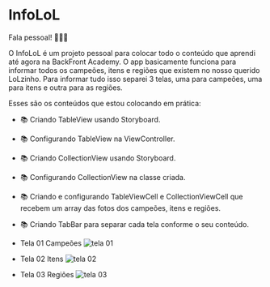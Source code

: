 # InfoLoL

Fala pessoal! 🚀🚀🚀

O InfoLoL é um projeto pessoal para colocar todo o conteúdo que aprendi até agora na BackFront Academy. O app basicamente funciona para informar todos os campeões, itens e regiões que existem no nosso querido LoLzinho.
Para informar tudo isso separei 3 telas, uma para campeões, uma para itens e outra para as regiões.

Esses são os conteúdos que estou colocando em prática:

- 📚 Criando TableView usando Storyboard.
- 📚 Configurando TableView na ViewController.
- 📚 Criando CollectionView usando Storyboard.
- 📚 Configurando CollectionView na classe criada.
- 📚 Criando e configurando TableViewCell e CollectionViewCell que recebem um array das fotos dos campeões, itens e regiões.
- 📚 Criando TabBar para separar cada tela conforme o seu conteúdo.



- Tela 01 Campeões
![tela 01](https://github.com/EnzoGRodrigues/InfoLoL/assets/97136552/c59e9454-b1e0-442f-a297-8e399855cc07)


- Tela 02 Itens
![tela 02](https://github.com/EnzoGRodrigues/InfoLoL/assets/97136552/cc2ed01b-fc27-462c-adab-5f52babaca77)


- Tela 03 Regiões
![tela 03](https://github.com/EnzoGRodrigues/InfoLoL/assets/97136552/c7bfc47f-dbbe-4516-abb7-c7812f71f838)
